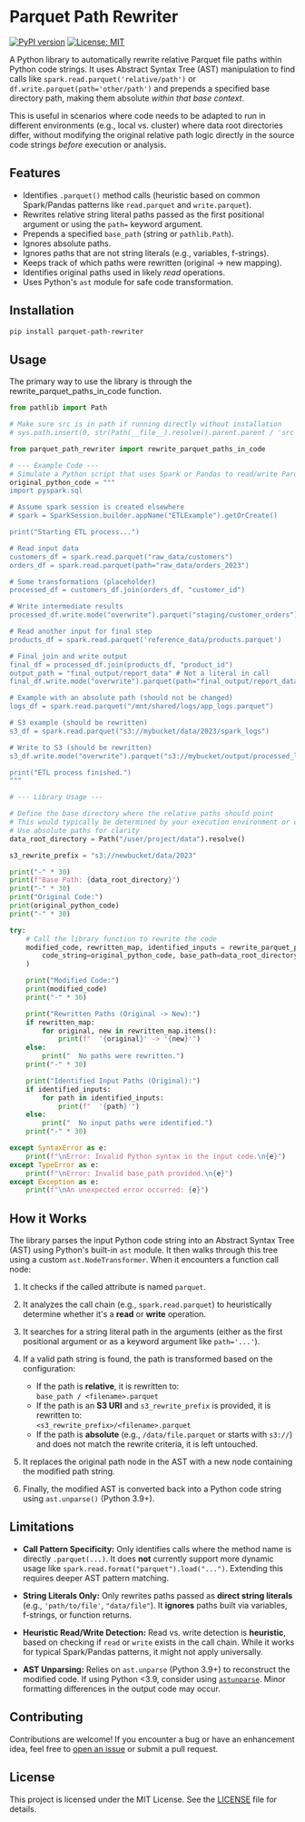 # Parquet Path Rewriter

[![PyPI version](https://badge.fury.io/py/parquet-path-rewriter.svg)](https://badge.fury.io/py/parquet-path-rewriter)
[![License: MIT](https://img.shields.io/badge/License-MIT-yellow.svg)](https://opensource.org/licenses/MIT)

A Python library to automatically rewrite relative Parquet file paths within Python code strings. It uses Abstract Syntax Tree (AST) manipulation to find calls like `spark.read.parquet('relative/path')` or `df.write.parquet(path='other/path')` and prepends a specified base directory path, making them absolute _within that base context_.

This is useful in scenarios where code needs to be adapted to run in different environments (e.g., local vs. cluster) where data root directories differ, without modifying the original relative path logic directly in the source code strings _before_ execution or analysis.

## Features

- Identifies `.parquet()` method calls (heuristic based on common Spark/Pandas patterns like `read.parquet` and `write.parquet`).
- Rewrites relative string literal paths passed as the first positional argument or using the `path=` keyword argument.
- Prepends a specified `base_path` (string or `pathlib.Path`).
- Ignores absolute paths.
- Ignores paths that are not string literals (e.g., variables, f-strings).
- Keeps track of which paths were rewritten (original -> new mapping).
- Identifies original paths used in likely _read_ operations.
- Uses Python's `ast` module for safe code transformation.

## Installation

```bash
pip install parquet-path-rewriter
```

## Usage

The primary way to use the library is through the rewrite_parquet_paths_in_code function.

```python
from pathlib import Path

# Make sure src is in path if running directly without installation
# sys.path.insert(0, str(Path(__file__).resolve().parent.parent / 'src'))

from parquet_path_rewriter import rewrite_parquet_paths_in_code

# --- Example Code ---
# Simulate a Python script that uses Spark or Pandas to read/write Parquet
original_python_code = """
import pyspark.sql

# Assume spark session is created elsewhere
# spark = SparkSession.builder.appName("ETLExample").getOrCreate()

print("Starting ETL process...")

# Read input data
customers_df = spark.read.parquet("raw_data/customers")
orders_df = spark.read.parquet(path="raw_data/orders_2023")

# Some transformations (placeholder)
processed_df = customers_df.join(orders_df, "customer_id")

# Write intermediate results
processed_df.write.mode("overwrite").parquet("staging/customer_orders")

# Read another input for final step
products_df = spark.read.parquet('reference_data/products.parquet')

# Final join and write output
final_df = processed_df.join(products_df, "product_id")
output_path = "final_output/report_data" # Not a literal in call
final_df.write.mode("overwrite").parquet(path="final_output/report_data") # Uses keyword

# Example with an absolute path (should not be changed)
logs_df = spark.read.parquet("/mnt/shared/logs/app_logs.parquet")

# S3 example (should be rewritten)
s3_df = spark.read.parquet("s3://mybucket/data/2023/spark_logs")

# Write to S3 (should be rewritten)
s3_df.write.mode("overwrite").parquet("s3://mybucket/output/processed_logs")

print("ETL process finished.")
"""

# --- Library Usage ---

# Define the base directory where the relative paths should point
# This would typically be determined by your execution environment or configuration
# Use absolute paths for clarity
data_root_directory = Path("/user/project/data").resolve()

s3_rewrite_prefix = "s3://newbucket/data/2023"

print("-" * 30)
print(f"Base Path: {data_root_directory}")
print("-" * 30)
print("Original Code:")
print(original_python_code)
print("-" * 30)

try:
    # Call the library function to rewrite the code
    modified_code, rewritten_map, identified_inputs = rewrite_parquet_paths_in_code(
        code_string=original_python_code, base_path=data_root_directory, s3_rewrite_prefix=s3_rewrite_prefix
    )

    print("Modified Code:")
    print(modified_code)
    print("-" * 30)

    print("Rewritten Paths (Original -> New):")
    if rewritten_map:
        for original, new in rewritten_map.items():
            print(f"  '{original}' -> '{new}'")
    else:
        print("  No paths were rewritten.")
    print("-" * 30)

    print("Identified Input Paths (Original):")
    if identified_inputs:
        for path in identified_inputs:
            print(f"  '{path}'")
    else:
        print("  No input paths were identified.")
    print("-" * 30)

except SyntaxError as e:
    print(f"\nError: Invalid Python syntax in the input code.\n{e}")
except TypeError as e:
    print(f"\nError: Invalid base_path provided.\n{e}")
except Exception as e:
    print(f"\nAn unexpected error occurred: {e}")

```

## How it Works

The library parses the input Python code string into an Abstract Syntax Tree (AST) using Python's built-in `ast` module. It then walks through this tree using a custom `ast.NodeTransformer`. When it encounters a function call node:

1. It checks if the called attribute is named `parquet`.

2. It analyzes the call chain (e.g., `spark.read.parquet`) to heuristically determine whether it's a **read** or **write** operation.

3. It searches for a string literal path in the arguments (either as the first positional argument or as a keyword argument like `path='...'`).

4. If a valid path string is found, the path is transformed based on the configuration:

   - If the path is **relative**, it is rewritten to:  
     `base_path / <filename>.parquet`
   - If the path is an **S3 URI** and `s3_rewrite_prefix` is provided, it is rewritten to:  
     `<s3_rewrite_prefix>/<filename>.parquet`
   - If the path is **absolute** (e.g., `/data/file.parquet` or starts with `s3://`) and does not match the rewrite criteria, it is left untouched.

5. It replaces the original path node in the AST with a new node containing the modified path string.

6. Finally, the modified AST is converted back into a Python code string using `ast.unparse()` (Python 3.9+).

## Limitations

- **Call Pattern Specificity:** Only identifies calls where the method name is directly `.parquet(...)`. It does **not** currently support more dynamic usage like `spark.read.format("parquet").load("...")`. Extending this requires deeper AST pattern matching.

- **String Literals Only:** Only rewrites paths passed as **direct string literals** (e.g., `'path/to/file'`, `"data/file"`). It **ignores** paths built via variables, f-strings, or function returns.

- **Heuristic Read/Write Detection:** Read vs. write detection is **heuristic**, based on checking if `read` or `write` exists in the call chain. While it works for typical Spark/Pandas patterns, it might not apply universally.

- **AST Unparsing:** Relies on `ast.unparse` (Python 3.9+) to reconstruct the modified code. If using Python <3.9, consider using [`astunparse`](https://pypi.org/project/astunparse/). Minor formatting differences in the output code may occur.

## Contributing

Contributions are welcome! If you encounter a bug or have an enhancement idea, feel free to [open an issue](https://github.com/dmux/parquet-path-rewriter/issues) or submit a pull request.

## License

This project is licensed under the MIT License. See the [LICENSE](LICENSE) file for details.
